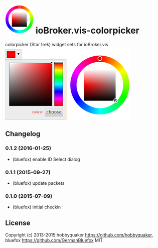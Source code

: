 ![Logo](admin/colorpicker.png)
ioBroker.vis-colorpicker
============

colorpicker (Star trek) widget sets for ioBroker.vis
![Example](img/widgets.png)

## Changelog

### 0.1.2 (2016-01-25)
- (bluefox) enable ID Select dialog

### 0.1.1 (2015-09-27)
- (bluefox) update packets

### 0.1.0 (2015-07-09)
- (bluefox) initial checkin

## License
 Copyright (c) 2013-2015 hobbyquaker https://github.com/hobbyquaker, bluefox https://github.com/GermanBluefox
 MIT